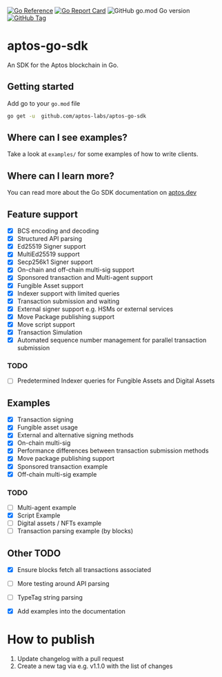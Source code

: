 [![Go Reference](https://pkg.go.dev/badge/github.com/aptos-labs/aptos-go-sdk.svg)](https://pkg.go.dev/github.com/aptos-labs/aptos-go-sdk)
[![Go Report Card](https://goreportcard.com/badge/github.com/aptos-labs/aptos-go-sdk)](https://goreportcard.com/report/github.com/aptos-labs/aptos-go-sdk)
![GitHub go.mod Go version](https://img.shields.io/github/go-mod/go-version/aptos-labs/aptos-go-sdk)
[![GitHub Tag](https://img.shields.io/github/v/tag/aptos-labs/aptos-go-sdk?label=Latest%20Version)](https://pkg.go.dev/github.com/aptos-labs/aptos-go-sdk)

# aptos-go-sdk

An SDK for the Aptos blockchain in Go.

## Getting started

Add go to your `go.mod` file

```bash
go get -u  github.com/aptos-labs/aptos-go-sdk
```

## Where can I see examples?

Take a look at `examples/` for some examples of how to write clients.

## Where can I learn more?

You can read more about the Go SDK documentation on [aptos.dev](https://aptos.dev/sdks/go-sdk/)

## Feature support

- [x] BCS encoding and decoding
- [x] Structured API parsing
- [x] Ed25519 Signer support
- [x] MultiEd25519 support
- [x] Secp256k1 Signer support
- [x] On-chain and off-chain multi-sig support
- [x] Sponsored transaction and Multi-agent support
- [x] Fungible Asset support
- [x] Indexer support with limited queries
- [x] Transaction submission and waiting
- [x] External signer support e.g. HSMs or external services
- [x] Move Package publishing support
- [x] Move script support
- [x] Transaction Simulation
- [x] Automated sequence number management for parallel transaction submission

### TODO

- [ ] Predetermined Indexer queries for Fungible Assets and Digital Assets

## Examples

- [x] Transaction signing
- [x] Fungible asset usage
- [x] External and alternative signing methods
- [x] On-chain multi-sig
- [x] Performance differences between transaction submission methods
- [x] Move package publishing support
- [x] Sponsored transaction example
- [x] Off-chain multi-sig example

### TODO

- [ ] Multi-agent example
- [x] Script Example
- [ ] Digital assets / NFTs example
- [ ] Transaction parsing example (by blocks)

## Other TODO

- [x] Ensure blocks fetch all transactions associated
- [ ] More testing around API parsing
- [ ] TypeTag string parsing
- [x] Add examples into the documentation


# How to publish
1. Update changelog with a pull request
2. Create a new tag via e.g. v1.1.0 with the list of changes